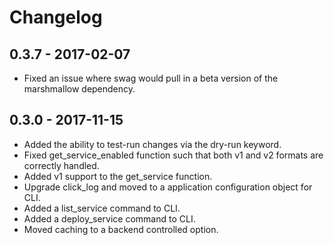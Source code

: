 Changelog
=========

0.3.7 - 2017-02-07
------------------

- Fixed an issue where swag would pull in a beta version of the marshmallow dependency.

0.3.0 - 2017-11-15
------------------

- Added the ability to test-run changes via the dry-run keyword.
- Fixed get_service_enabled function such that both v1 and v2 formats are correctly handled.
- Added v1 support to the get_service function.
- Upgrade click_log and moved to a application configuration object for CLI.
- Added a list_service command to CLI.
- Added a deploy_service command to CLI.
- Moved caching to a backend controlled option.